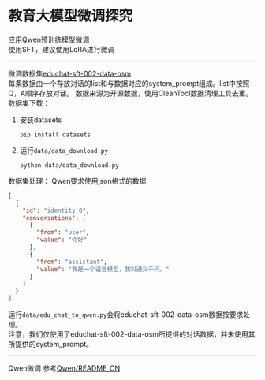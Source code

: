 # 教育大模型微调探究  

应用Qwen预训练模型微调  
使用SFT，建议使用LoRA进行微调  

---
微调数据集[educhat-sft-002-data-osm](https://huggingface.co/datasets/ecnu-icalk/educhat-sft-002-data-osm)  
每条数据由一个存放对话的list和与数据对应的system_prompt组成。list中按照Q，A顺序存放对话。 数据来源为开源数据，使用CleanTool数据清理工具去重。  
数据集下载： 
1. 安装datasets
   ```
   pip install datasets
   ```
2. 运行`data/data_download.py`
   ```shell
   python data/data_download.py
   ```
数据集处理：
  Qwen要求使用json格式的数据
```json
[
  {
    "id": "identity_0",
    "conversations": [
      {
        "from": "user",
        "value": "你好"
      },
      {
        "from": "assistant",
        "value": "我是一个语言模型，我叫通义千问。"
      }
    ]
  }
]
```

运行`data/edu_chat_to_qwen.py`会将educhat-sft-002-data-osm数据按要求处理。  
注意，我们仅使用了educhat-sft-002-data-osm所提供的对话数据，并未使用其所提供的system_prompt。

---  

Qwen微调
参考[Qwen/README_CN](Qwen/README_CN.md)
